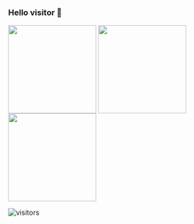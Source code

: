 ### Hello visitor 👋



<div>
  <img align="top" height="180em" src="https://github-readme-stats.vercel.app/api/wakatime?username=MariuszUrban" />  
  <img align="top" height="180em" src="https://github-readme-stats.vercel.app/api/top-langs/?username=MariuszUrban&layout=compact)](https://github.com/MariuszUrban/github-readme-stats" />  
  <img align="top" height="180em" src="https://github-readme-stats.vercel.app/api?username=MariuszUrban&show_icons=true&hide_border=true&&count_private=true&include_all_commits=true" />
</div>







![visitors](https://visitor-badge.glitch.me/badge?page_id=page.id)

